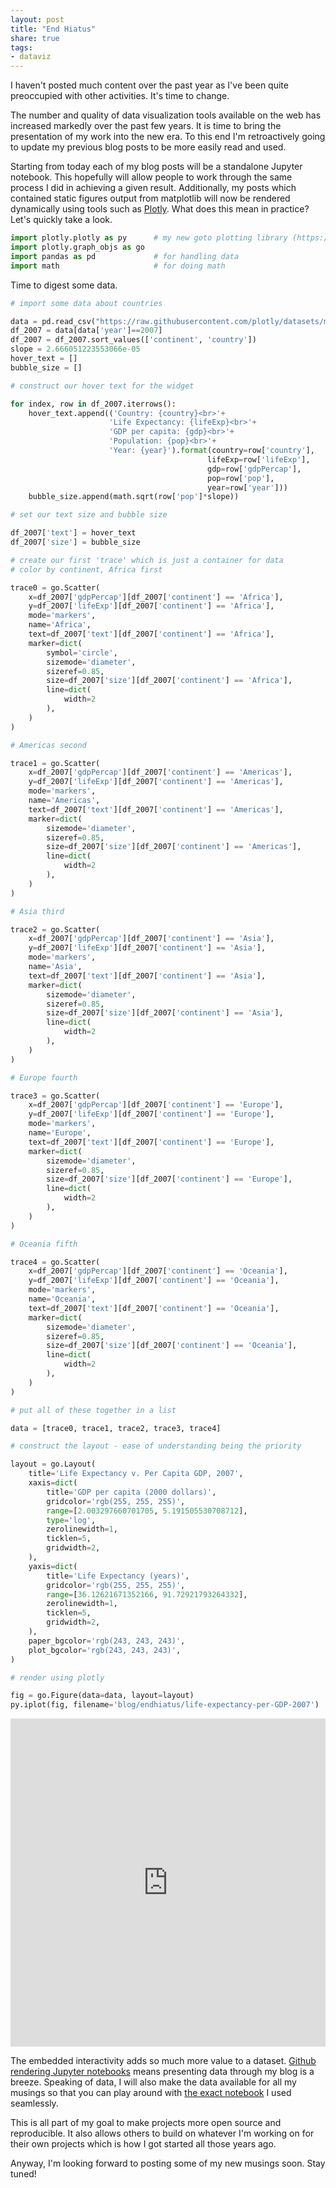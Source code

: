 ```yaml
---
layout: post
title: "End Hiatus"
share: true
tags:
- dataviz
---
```



I haven't posted much content over the past year as I've been quite preoccupied with other activities. It's time to change.

The number and quality of data visualization tools available on the web has increased markedly over the past few years. It is time to bring the presentation of my work into the new era. To this end I'm retroactively going to update my previous blog posts to be more easily read and used. 

Starting from today each of my blog posts will be a standalone Jupyter notebook. This hopefully will allow people to work through the same process I did in achieving a given result. Additionally, my posts which contained static figures output from matplotlib will now be rendered dynamically using tools such as [Plotly](https://plot.ly/python/). What does this mean in practice? Let's quickly take a look.


```python
import plotly.plotly as py      # my new goto plotting library (https://plot.ly/)
import plotly.graph_objs as go
import pandas as pd             # for handling data
import math                     # for doing math
```

Time to digest some data.


```python
# import some data about countries

data = pd.read_csv("https://raw.githubusercontent.com/plotly/datasets/master/gapminderDataFiveYear.csv")
df_2007 = data[data['year']==2007]
df_2007 = df_2007.sort_values(['continent', 'country'])
slope = 2.666051223553066e-05
hover_text = []
bubble_size = []

# construct our hover text for the widget

for index, row in df_2007.iterrows():
    hover_text.append(('Country: {country}<br>'+
                      'Life Expectancy: {lifeExp}<br>'+
                      'GDP per capita: {gdp}<br>'+
                      'Population: {pop}<br>'+
                      'Year: {year}').format(country=row['country'],
                                            lifeExp=row['lifeExp'],
                                            gdp=row['gdpPercap'],
                                            pop=row['pop'],
                                            year=row['year']))
    bubble_size.append(math.sqrt(row['pop']*slope))

# set our text size and bubble size

df_2007['text'] = hover_text
df_2007['size'] = bubble_size

# create our first 'trace' which is just a container for data
# color by continent, Africa first

trace0 = go.Scatter(
    x=df_2007['gdpPercap'][df_2007['continent'] == 'Africa'],
    y=df_2007['lifeExp'][df_2007['continent'] == 'Africa'],
    mode='markers',
    name='Africa',
    text=df_2007['text'][df_2007['continent'] == 'Africa'],
    marker=dict(
        symbol='circle',
        sizemode='diameter',
        sizeref=0.85,
        size=df_2007['size'][df_2007['continent'] == 'Africa'],
        line=dict(
            width=2
        ),
    )
)

# Americas second

trace1 = go.Scatter(
    x=df_2007['gdpPercap'][df_2007['continent'] == 'Americas'],
    y=df_2007['lifeExp'][df_2007['continent'] == 'Americas'],
    mode='markers',
    name='Americas',
    text=df_2007['text'][df_2007['continent'] == 'Americas'],
    marker=dict(
        sizemode='diameter',
        sizeref=0.85,
        size=df_2007['size'][df_2007['continent'] == 'Americas'],
        line=dict(
            width=2
        ),
    )
)

# Asia third

trace2 = go.Scatter(
    x=df_2007['gdpPercap'][df_2007['continent'] == 'Asia'],
    y=df_2007['lifeExp'][df_2007['continent'] == 'Asia'],
    mode='markers',
    name='Asia',
    text=df_2007['text'][df_2007['continent'] == 'Asia'],
    marker=dict(
        sizemode='diameter',
        sizeref=0.85,
        size=df_2007['size'][df_2007['continent'] == 'Asia'],
        line=dict(
            width=2
        ),
    )
)

# Europe fourth

trace3 = go.Scatter(
    x=df_2007['gdpPercap'][df_2007['continent'] == 'Europe'],
    y=df_2007['lifeExp'][df_2007['continent'] == 'Europe'],
    mode='markers',
    name='Europe',
    text=df_2007['text'][df_2007['continent'] == 'Europe'],
    marker=dict(
        sizemode='diameter',
        sizeref=0.85,
        size=df_2007['size'][df_2007['continent'] == 'Europe'],
        line=dict(
            width=2
        ),
    )
)

# Oceania fifth

trace4 = go.Scatter(
    x=df_2007['gdpPercap'][df_2007['continent'] == 'Oceania'],
    y=df_2007['lifeExp'][df_2007['continent'] == 'Oceania'],
    mode='markers',
    name='Oceania',
    text=df_2007['text'][df_2007['continent'] == 'Oceania'],
    marker=dict(
        sizemode='diameter',
        sizeref=0.85,
        size=df_2007['size'][df_2007['continent'] == 'Oceania'],
        line=dict(
            width=2
        ),
    )
)

# put all of these together in a list

data = [trace0, trace1, trace2, trace3, trace4]

# construct the layout - ease of understanding being the priority

layout = go.Layout(
    title='Life Expectancy v. Per Capita GDP, 2007',
    xaxis=dict(
        title='GDP per capita (2000 dollars)',
        gridcolor='rgb(255, 255, 255)',
        range=[2.003297660701705, 5.191505530708712],
        type='log',
        zerolinewidth=1,
        ticklen=5,
        gridwidth=2,
    ),
    yaxis=dict(
        title='Life Expectancy (years)',
        gridcolor='rgb(255, 255, 255)',
        range=[36.12621671352166, 91.72921793264332],
        zerolinewidth=1,
        ticklen=5,
        gridwidth=2,
    ),
    paper_bgcolor='rgb(243, 243, 243)',
    plot_bgcolor='rgb(243, 243, 243)',
)

# render using plotly

fig = go.Figure(data=data, layout=layout)
py.iplot(fig, filename='blog/endhiatus/life-expectancy-per-GDP-2007')
```

<iframe id="igraph" scrolling="no" style="border:none;" seamless="seamless" src="https://plot.ly/~bgriffen/503.embed" height="525px" width="100%"></iframe>

The embedded interactivity adds so much more value to a dataset. [Github rendering Jupyter notebooks](https://help.github.com/articles/working-with-jupyter-notebook-files-on-github/) means presenting data through my blog is a breeze. Speaking of data, I will also make the data available for all my musings so that you can play around with [the exact notebook](https://github.com/bgriffen/projects) I used seamlessly.

This is all part of my goal to make projects more open source and reproducible. It also allows others to build on whatever I'm working on for their own projects which is how I got started all those years ago.

Anyway, I'm looking forward to posting some of my new musings soon. Stay tuned!
